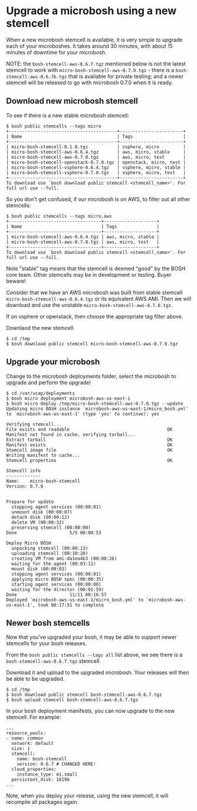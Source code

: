 # Upgrade a microbosh using a new stemcell

When a new microbosh stemcell is available, it is very simple to upgrade each of your microboshes. It takes around 30 minutes, with about 15 minutes of downtime for your microbosh.

NOTE: the `bosh-stemcell-aws-0.6.7.tgz` mentioned below is not the latest stemcell to work with `micro-bosh-stemcell-aws-0.7.0.tgz` - there is a `bosh-stemcell-aws-0.6.7b.tgz` that is available for private testing; and a newer stemcell will be released to go with microbosh 0.7.0 when it is ready.

## Download new microbosh stemcell

To see if there is a new stable microbosh stemcell:

```
$ bosh public stemcells --tags micro
+-----------------------------------------+------------------------+
| Name                                    | Tags                   |
+-----------------------------------------+------------------------+
| micro-bosh-stemcell-0.1.0.tgz           | vsphere, micro         |
| micro-bosh-stemcell-aws-0.6.4.tgz       | aws, micro, stable     |
| micro-bosh-stemcell-aws-0.7.0.tgz       | aws, micro, test       |
| micro-bosh-stemcell-openstack-0.7.0.tgz | openstack, micro, test |
| micro-bosh-stemcell-vsphere-0.6.4.tgz   | vsphere, micro, stable |
| micro-bosh-stemcell-vsphere-0.7.0.tgz   | vsphere, micro, test   |
+-----------------------------------------+------------------------+
To download use `bosh download public stemcell <stemcell_name>'. For full url use --full.
```

So you don't get confused, if our microbosh is on AWS, to filter out all other stemcells:

```
$ bosh public stemcells --tags micro,aws
+-----------------------------------+--------------------+
| Name                              | Tags               |
+-----------------------------------+--------------------+
| micro-bosh-stemcell-aws-0.6.4.tgz | aws, micro, stable |
| micro-bosh-stemcell-aws-0.7.0.tgz | aws, micro, test   |
+-----------------------------------+--------------------+
To download use `bosh download public stemcell <stemcell_name>'. For full url use --full.
```

Note "stable" tag means that the stemcell is deemed "good" by the BOSH core team. Other stemcells may be in development or testing. Buyer beware!

Consider that we have an AWS microbosh was built from stable stemcell `micro-bosh-stemcell-aws-0.6.4.tgz` or its equivalent AWS AMI. Then we will download and use the unstable `micro-bosh-stemcell-aws-0.7.0.tgz`.

If on vsphere or openstack, then choose the appropriate tag filter above.

Downlaod the new stemcell.

```
$ cd /tmp
$ bosh download public stemcell micro-bosh-stemcell-aws-0.7.0.tgz
```

## Upgrade your microbosh

Change to the microbosh deployments folder, select the microbosh to upgrade and perform the upgrade!

```
$ cd /var/vcap/deployments
$ bosh micro deployment microbosh-aws-us-east-1
$ bosh micro deploy /tmp/micro-bosh-stemcell-aws-0.7.0.tgz --update
Updating micro BOSH instance `microbosh-aws-us-east-1/micro_bosh.yml' to `microbosh-aws-us-east-1' (type 'yes' to continue): yes

Verifying stemcell...
File exists and readable                                     OK
Manifest not found in cache, verifying tarball...
Extract tarball                                              OK
Manifest exists                                              OK
Stemcell image file                                          OK
Writing manifest to cache...
Stemcell properties                                          OK

Stemcell info
-------------
Name:    micro-bosh-stemcell
Version: 0.7.0


Prepare for update
  stopping agent services (00:00:01)                                                                
  unmount disk (00:00:07)                                                                           
  detach disk (00:00:12)                                                                            
  delete VM (00:00:32)                                                                              
  preserving stemcell (00:00:00)                                                                    
Done                    5/5 00:00:53                                                                

Deploy Micro BOSH
  unpacking stemcell (00:00:13)                                                                     
  uploading stemcell (00:10:20)                                                                     
  creating VM from ami-da1ea4b3 (00:00:26)                                                          
  waiting for the agent (00:03:11)                                                                  
  mount disk (00:00:03)                                                                             
  stopping agent services (00:00:01)                                                                
  applying micro BOSH spec (00:00:35)                                                               
  starting agent services (00:00:00)                                                                
  waiting for the director (00:01:59)                                                               
Done                    11/11 00:16:57                                                              
Deployed `microbosh-aws-us-east-1/micro_bosh.yml' to `microbosh-aws-us-east-1', took 00:17:51 to complete
```

## Newer bosh stemcells

Now that you've upgraded your bosh, it may be able to support newer stemcells for your bosh releases.

From the `bosh public stemcells --tags all` list above, we see there is a `bosh-stemcell-aws-0.6.7.tgz` stemcell.

Download it and upload to the upgraded microbosh. Your releases will then be able to be upgraded.

```
$ cd /tmp
$ bosh download public stemcell bosh-stemcell-aws-0.6.7.tgz
$ bosh upload stemcell bosh-stemcell-aws-0.6.7.tgz
```

In your bosh deployment manifests, you can now upgrade to the new stemcell. For example:

```
...
resource_pools:
- name: common
  network: default
  size: 1
  stemcell:
    name: bosh-stemcell
    version: 0.6.7 # CHANGED HERE!
  cloud_properties:
    instance_type: m1.small
  persistent_disk: 16196
...
```

Note, when you deploy your release, using the new stemcell, it will recompile all packages again.